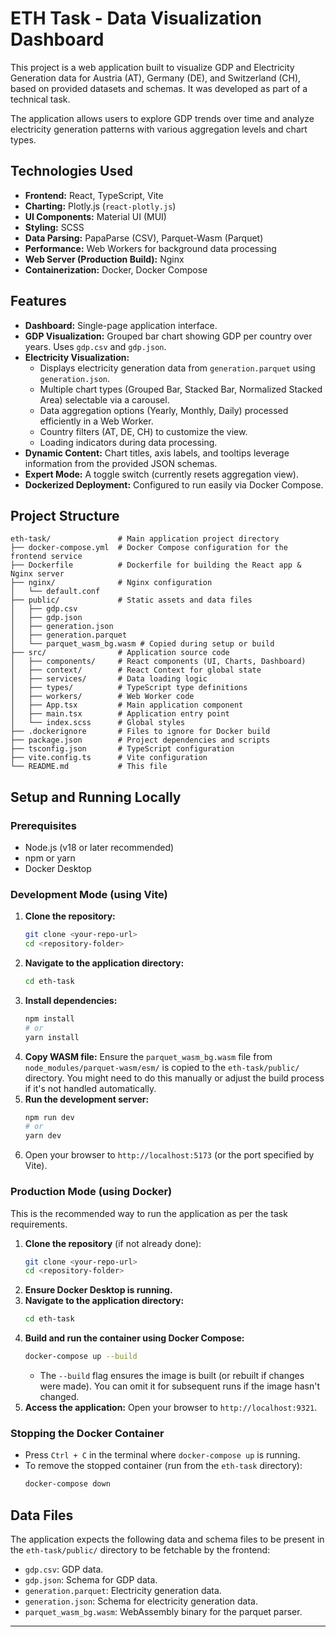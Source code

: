 # ETH Task - Data Visualization Dashboard

This project is a web application built to visualize GDP and Electricity Generation data for Austria (AT), Germany (DE), and Switzerland (CH), based on provided datasets and schemas. It was developed as part of a technical task.

The application allows users to explore GDP trends over time and analyze electricity generation patterns with various aggregation levels and chart types.

## Technologies Used

*   **Frontend:** React, TypeScript, Vite
*   **Charting:** Plotly.js (`react-plotly.js`)
*   **UI Components:** Material UI (MUI)
*   **Styling:** SCSS
*   **Data Parsing:** PapaParse (CSV), Parquet-Wasm (Parquet)
*   **Performance:** Web Workers for background data processing
*   **Web Server (Production Build):** Nginx
*   **Containerization:** Docker, Docker Compose

## Features

*   **Dashboard:** Single-page application interface.
*   **GDP Visualization:** Grouped bar chart showing GDP per country over years. Uses `gdp.csv` and `gdp.json`.
*   **Electricity Visualization:**
    *   Displays electricity generation data from `generation.parquet` using `generation.json`.
    *   Multiple chart types (Grouped Bar, Stacked Bar, Normalized Stacked Area) selectable via a carousel.
    *   Data aggregation options (Yearly, Monthly, Daily) processed efficiently in a Web Worker.
    *   Country filters (AT, DE, CH) to customize the view.
    *   Loading indicators during data processing.
*   **Dynamic Content:** Chart titles, axis labels, and tooltips leverage information from the provided JSON schemas.
*   **Expert Mode:** A toggle switch (currently resets aggregation view).
*   **Dockerized Deployment:** Configured to run easily via Docker Compose.

## Project Structure

```
eth-task/               # Main application project directory
├── docker-compose.yml  # Docker Compose configuration for the frontend service
├── Dockerfile          # Dockerfile for building the React app & Nginx server
├── nginx/              # Nginx configuration
│   └── default.conf
├── public/             # Static assets and data files
│   ├── gdp.csv
│   ├── gdp.json
│   ├── generation.json
│   ├── generation.parquet
│   └── parquet_wasm_bg.wasm # Copied during setup or build
├── src/                # Application source code
│   ├── components/     # React components (UI, Charts, Dashboard)
│   ├── context/        # React Context for global state
│   ├── services/       # Data loading logic
│   ├── types/          # TypeScript type definitions
│   ├── workers/        # Web Worker code
│   ├── App.tsx         # Main application component
│   ├── main.tsx        # Application entry point
│   └── index.scss      # Global styles
├── .dockerignore       # Files to ignore for Docker build
├── package.json        # Project dependencies and scripts
├── tsconfig.json       # TypeScript configuration
├── vite.config.ts      # Vite configuration
└── README.md           # This file
```

## Setup and Running Locally

### Prerequisites

*   Node.js (v18 or later recommended)
*   npm or yarn
*   Docker Desktop

### Development Mode (using Vite)

1.  **Clone the repository:**
    ```bash
    git clone <your-repo-url>
    cd <repository-folder>
    ```
2.  **Navigate to the application directory:**
    ```bash
    cd eth-task
    ```
3.  **Install dependencies:**
    ```bash
    npm install
    # or
    yarn install
    ```
4.  **Copy WASM file:** Ensure the `parquet_wasm_bg.wasm` file from `node_modules/parquet-wasm/esm/` is copied to the `eth-task/public/` directory. You might need to do this manually or adjust the build process if it's not handled automatically.
5.  **Run the development server:**
    ```bash
    npm run dev
    # or
    yarn dev
    ```
6.  Open your browser to `http://localhost:5173` (or the port specified by Vite).

### Production Mode (using Docker)

This is the recommended way to run the application as per the task requirements.

1.  **Clone the repository** (if not already done):
    ```bash
    git clone <your-repo-url>
    cd <repository-folder>
    ```
2.  **Ensure Docker Desktop is running.**
3.  **Navigate to the application directory:**
    ```bash
    cd eth-task 
    ```
4.  **Build and run the container using Docker Compose:**
    ```bash
    docker-compose up --build
    ```
    *   The `--build` flag ensures the image is built (or rebuilt if changes were made). You can omit it for subsequent runs if the image hasn't changed.
5.  **Access the application:** Open your browser to `http://localhost:9321`.

### Stopping the Docker Container

*   Press `Ctrl + C` in the terminal where `docker-compose up` is running.
*   To remove the stopped container (run from the `eth-task` directory):
    ```bash
    docker-compose down
    ```

## Data Files

The application expects the following data and schema files to be present in the `eth-task/public/` directory to be fetchable by the frontend:

*   `gdp.csv`: GDP data.
*   `gdp.json`: Schema for GDP data.
*   `generation.parquet`: Electricity generation data.
*   `generation.json`: Schema for electricity generation data.
*   `parquet_wasm_bg.wasm`: WebAssembly binary for the parquet parser.

---
